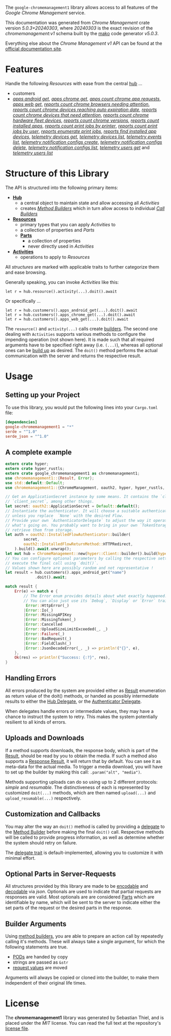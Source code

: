 <!---
DO NOT EDIT !
This file was generated automatically from 'src/generator/templates/api/README.md.mako'
DO NOT EDIT !
-->
The `google-chromemanagement1` library allows access to all features of the *Google Chrome Management* service.

This documentation was generated from *Chrome Management* crate version *5.0.3+20240303*, where *20240303* is the exact revision of the *chromemanagement:v1* schema built by the [mako](http://www.makotemplates.org/) code generator *v5.0.3*.

Everything else about the *Chrome Management* *v1* API can be found at the
[official documentation site](http://developers.google.com/chrome/management/).
# Features

Handle the following *Resources* with ease from the central [hub](https://docs.rs/google-chromemanagement1/5.0.3+20240303/google_chromemanagement1/ChromeManagement) ... 

* customers
 * [*apps android get*](https://docs.rs/google-chromemanagement1/5.0.3+20240303/google_chromemanagement1/api::CustomerAppAndroidGetCall), [*apps chrome get*](https://docs.rs/google-chromemanagement1/5.0.3+20240303/google_chromemanagement1/api::CustomerAppChromeGetCall), [*apps count chrome app requests*](https://docs.rs/google-chromemanagement1/5.0.3+20240303/google_chromemanagement1/api::CustomerAppCountChromeAppRequestCall), [*apps web get*](https://docs.rs/google-chromemanagement1/5.0.3+20240303/google_chromemanagement1/api::CustomerAppWebGetCall), [*reports count chrome browsers needing attention*](https://docs.rs/google-chromemanagement1/5.0.3+20240303/google_chromemanagement1/api::CustomerReportCountChromeBrowsersNeedingAttentionCall), [*reports count chrome devices reaching auto expiration date*](https://docs.rs/google-chromemanagement1/5.0.3+20240303/google_chromemanagement1/api::CustomerReportCountChromeDevicesReachingAutoExpirationDateCall), [*reports count chrome devices that need attention*](https://docs.rs/google-chromemanagement1/5.0.3+20240303/google_chromemanagement1/api::CustomerReportCountChromeDevicesThatNeedAttentionCall), [*reports count chrome hardware fleet devices*](https://docs.rs/google-chromemanagement1/5.0.3+20240303/google_chromemanagement1/api::CustomerReportCountChromeHardwareFleetDeviceCall), [*reports count chrome versions*](https://docs.rs/google-chromemanagement1/5.0.3+20240303/google_chromemanagement1/api::CustomerReportCountChromeVersionCall), [*reports count installed apps*](https://docs.rs/google-chromemanagement1/5.0.3+20240303/google_chromemanagement1/api::CustomerReportCountInstalledAppCall), [*reports count print jobs by printer*](https://docs.rs/google-chromemanagement1/5.0.3+20240303/google_chromemanagement1/api::CustomerReportCountPrintJobsByPrinterCall), [*reports count print jobs by user*](https://docs.rs/google-chromemanagement1/5.0.3+20240303/google_chromemanagement1/api::CustomerReportCountPrintJobsByUserCall), [*reports enumerate print jobs*](https://docs.rs/google-chromemanagement1/5.0.3+20240303/google_chromemanagement1/api::CustomerReportEnumeratePrintJobCall), [*reports find installed app devices*](https://docs.rs/google-chromemanagement1/5.0.3+20240303/google_chromemanagement1/api::CustomerReportFindInstalledAppDeviceCall), [*telemetry devices get*](https://docs.rs/google-chromemanagement1/5.0.3+20240303/google_chromemanagement1/api::CustomerTelemetryDeviceGetCall), [*telemetry devices list*](https://docs.rs/google-chromemanagement1/5.0.3+20240303/google_chromemanagement1/api::CustomerTelemetryDeviceListCall), [*telemetry events list*](https://docs.rs/google-chromemanagement1/5.0.3+20240303/google_chromemanagement1/api::CustomerTelemetryEventListCall), [*telemetry notification configs create*](https://docs.rs/google-chromemanagement1/5.0.3+20240303/google_chromemanagement1/api::CustomerTelemetryNotificationConfigCreateCall), [*telemetry notification configs delete*](https://docs.rs/google-chromemanagement1/5.0.3+20240303/google_chromemanagement1/api::CustomerTelemetryNotificationConfigDeleteCall), [*telemetry notification configs list*](https://docs.rs/google-chromemanagement1/5.0.3+20240303/google_chromemanagement1/api::CustomerTelemetryNotificationConfigListCall), [*telemetry users get*](https://docs.rs/google-chromemanagement1/5.0.3+20240303/google_chromemanagement1/api::CustomerTelemetryUserGetCall) and [*telemetry users list*](https://docs.rs/google-chromemanagement1/5.0.3+20240303/google_chromemanagement1/api::CustomerTelemetryUserListCall)




# Structure of this Library

The API is structured into the following primary items:

* **[Hub](https://docs.rs/google-chromemanagement1/5.0.3+20240303/google_chromemanagement1/ChromeManagement)**
    * a central object to maintain state and allow accessing all *Activities*
    * creates [*Method Builders*](https://docs.rs/google-chromemanagement1/5.0.3+20240303/google_chromemanagement1/client::MethodsBuilder) which in turn
      allow access to individual [*Call Builders*](https://docs.rs/google-chromemanagement1/5.0.3+20240303/google_chromemanagement1/client::CallBuilder)
* **[Resources](https://docs.rs/google-chromemanagement1/5.0.3+20240303/google_chromemanagement1/client::Resource)**
    * primary types that you can apply *Activities* to
    * a collection of properties and *Parts*
    * **[Parts](https://docs.rs/google-chromemanagement1/5.0.3+20240303/google_chromemanagement1/client::Part)**
        * a collection of properties
        * never directly used in *Activities*
* **[Activities](https://docs.rs/google-chromemanagement1/5.0.3+20240303/google_chromemanagement1/client::CallBuilder)**
    * operations to apply to *Resources*

All *structures* are marked with applicable traits to further categorize them and ease browsing.

Generally speaking, you can invoke *Activities* like this:

```Rust,ignore
let r = hub.resource().activity(...).doit().await
```

Or specifically ...

```ignore
let r = hub.customers().apps_android_get(...).doit().await
let r = hub.customers().apps_chrome_get(...).doit().await
let r = hub.customers().apps_web_get(...).doit().await
```

The `resource()` and `activity(...)` calls create [builders][builder-pattern]. The second one dealing with `Activities` 
supports various methods to configure the impending operation (not shown here). It is made such that all required arguments have to be 
specified right away (i.e. `(...)`), whereas all optional ones can be [build up][builder-pattern] as desired.
The `doit()` method performs the actual communication with the server and returns the respective result.

# Usage

## Setting up your Project

To use this library, you would put the following lines into your `Cargo.toml` file:

```toml
[dependencies]
google-chromemanagement1 = "*"
serde = "^1.0"
serde_json = "^1.0"
```

## A complete example

```Rust
extern crate hyper;
extern crate hyper_rustls;
extern crate google_chromemanagement1 as chromemanagement1;
use chromemanagement1::{Result, Error};
use std::default::Default;
use chromemanagement1::{ChromeManagement, oauth2, hyper, hyper_rustls, chrono, FieldMask};

// Get an ApplicationSecret instance by some means. It contains the `client_id` and 
// `client_secret`, among other things.
let secret: oauth2::ApplicationSecret = Default::default();
// Instantiate the authenticator. It will choose a suitable authentication flow for you, 
// unless you replace  `None` with the desired Flow.
// Provide your own `AuthenticatorDelegate` to adjust the way it operates and get feedback about 
// what's going on. You probably want to bring in your own `TokenStorage` to persist tokens and
// retrieve them from storage.
let auth = oauth2::InstalledFlowAuthenticator::builder(
        secret,
        oauth2::InstalledFlowReturnMethod::HTTPRedirect,
    ).build().await.unwrap();
let mut hub = ChromeManagement::new(hyper::Client::builder().build(hyper_rustls::HttpsConnectorBuilder::new().with_native_roots().https_or_http().enable_http1().build()), auth);
// You can configure optional parameters by calling the respective setters at will, and
// execute the final call using `doit()`.
// Values shown here are possibly random and not representative !
let result = hub.customers().apps_android_get("name")
             .doit().await;

match result {
    Err(e) => match e {
        // The Error enum provides details about what exactly happened.
        // You can also just use its `Debug`, `Display` or `Error` traits
         Error::HttpError(_)
        |Error::Io(_)
        |Error::MissingAPIKey
        |Error::MissingToken(_)
        |Error::Cancelled
        |Error::UploadSizeLimitExceeded(_, _)
        |Error::Failure(_)
        |Error::BadRequest(_)
        |Error::FieldClash(_)
        |Error::JsonDecodeError(_, _) => println!("{}", e),
    },
    Ok(res) => println!("Success: {:?}", res),
}

```
## Handling Errors

All errors produced by the system are provided either as [Result](https://docs.rs/google-chromemanagement1/5.0.3+20240303/google_chromemanagement1/client::Result) enumeration as return value of
the doit() methods, or handed as possibly intermediate results to either the 
[Hub Delegate](https://docs.rs/google-chromemanagement1/5.0.3+20240303/google_chromemanagement1/client::Delegate), or the [Authenticator Delegate](https://docs.rs/yup-oauth2/*/yup_oauth2/trait.AuthenticatorDelegate.html).

When delegates handle errors or intermediate values, they may have a chance to instruct the system to retry. This 
makes the system potentially resilient to all kinds of errors.

## Uploads and Downloads
If a method supports downloads, the response body, which is part of the [Result](https://docs.rs/google-chromemanagement1/5.0.3+20240303/google_chromemanagement1/client::Result), should be
read by you to obtain the media.
If such a method also supports a [Response Result](https://docs.rs/google-chromemanagement1/5.0.3+20240303/google_chromemanagement1/client::ResponseResult), it will return that by default.
You can see it as meta-data for the actual media. To trigger a media download, you will have to set up the builder by making
this call: `.param("alt", "media")`.

Methods supporting uploads can do so using up to 2 different protocols: 
*simple* and *resumable*. The distinctiveness of each is represented by customized 
`doit(...)` methods, which are then named `upload(...)` and `upload_resumable(...)` respectively.

## Customization and Callbacks

You may alter the way an `doit()` method is called by providing a [delegate](https://docs.rs/google-chromemanagement1/5.0.3+20240303/google_chromemanagement1/client::Delegate) to the 
[Method Builder](https://docs.rs/google-chromemanagement1/5.0.3+20240303/google_chromemanagement1/client::CallBuilder) before making the final `doit()` call. 
Respective methods will be called to provide progress information, as well as determine whether the system should 
retry on failure.

The [delegate trait](https://docs.rs/google-chromemanagement1/5.0.3+20240303/google_chromemanagement1/client::Delegate) is default-implemented, allowing you to customize it with minimal effort.

## Optional Parts in Server-Requests

All structures provided by this library are made to be [encodable](https://docs.rs/google-chromemanagement1/5.0.3+20240303/google_chromemanagement1/client::RequestValue) and 
[decodable](https://docs.rs/google-chromemanagement1/5.0.3+20240303/google_chromemanagement1/client::ResponseResult) via *json*. Optionals are used to indicate that partial requests are responses 
are valid.
Most optionals are are considered [Parts](https://docs.rs/google-chromemanagement1/5.0.3+20240303/google_chromemanagement1/client::Part) which are identifiable by name, which will be sent to 
the server to indicate either the set parts of the request or the desired parts in the response.

## Builder Arguments

Using [method builders](https://docs.rs/google-chromemanagement1/5.0.3+20240303/google_chromemanagement1/client::CallBuilder), you are able to prepare an action call by repeatedly calling it's methods.
These will always take a single argument, for which the following statements are true.

* [PODs][wiki-pod] are handed by copy
* strings are passed as `&str`
* [request values](https://docs.rs/google-chromemanagement1/5.0.3+20240303/google_chromemanagement1/client::RequestValue) are moved

Arguments will always be copied or cloned into the builder, to make them independent of their original life times.

[wiki-pod]: http://en.wikipedia.org/wiki/Plain_old_data_structure
[builder-pattern]: http://en.wikipedia.org/wiki/Builder_pattern
[google-go-api]: https://github.com/google/google-api-go-client

# License
The **chromemanagement1** library was generated by Sebastian Thiel, and is placed 
under the *MIT* license.
You can read the full text at the repository's [license file][repo-license].

[repo-license]: https://github.com/Byron/google-apis-rsblob/main/LICENSE.md


